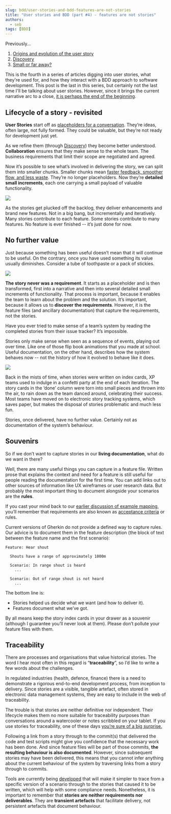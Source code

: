 ```yaml
---
slug: bdd/user-stories-and-bdd-features-are-not-stories
title: "User stories and BDD (part #4) - features are not stories"
authors:
  - seb
tags: [BDD]
---
```


Previously…

1. [Origins and evolution of the user story](/blog/bdd/user-stories-are-not-the-same-as-features/?utm_source=userstories4&utm_medium=blogpost&utm_campaign=User-stories-4-BP)
2. [Discovery](/blog/bdd/user-stories-and-bdd-\(part-2\)-discovery/?utm_source=userstories4&utm_medium=blogpost&utm_campaign=User-stories-4-BP)
3. [Small or far away?](/blog/bdd/user-stories-and-bdd-part-3/?utm_source=userstories4&utm_medium=blogpost&utm_campaign=User-stories-4-BP)

This is the fourth in a series of articles digging into user stories, what they're used for, and how they interact with a BDD approach to software development. This post is the last in this series, but certainly not the last time I'll be talking about user stories. However, since it brings the current narrative arc to a close, [it is perhaps the end of the beginning](https://www.youtube.com/watch?v=pdRH5wzCQQw).

<!-- truncate -->

## Lifecycle of a story - revisited

**User Stories** start off as [placeholders for a conversation](/blog/bdd/user-stories-are-not-the-same-as-features/?utm_source=userstories4&utm_medium=blogpost&utm_campaign=User-stories-4-BP). They’re ideas, often large, not fully formed. They could be valuable, but they’re not ready for development just yet. 

As we refine them (through [Discovery](/blog/bdd/user-stories-and-bdd-\(part-2\)-discovery/?utm_source=userstories4&utm_medium=blogpost&utm_campaign=User-stories-4-BP)) they become better understood. **Collaboration** ensures that they make sense to the whole team. The business requirements that limit their scope are negotiated and agreed.

Now it’s possible to see what’s involved in delivering the story, we can split them into smaller chunks. Smaller chunks mean [faster feedback, smoother flow, and less waste](/blog/bdd/user-stories-and-bdd-part-3/?utm_source=userstories4&utm_medium=blogpost&utm_campaign=User-stories-4-BP). They’re no longer placeholders. Now they’re **detailed small increments**, each one carrying a small payload of valuable functionality.

![](/img/blog/59bcd44a2f88e9742689a39081eead4ebcb92395f3f50775f3970acb35193a08.png)

As the stories get plucked off the backlog, they deliver enhancements and brand new features. Not in a big bang, but incrementally and iteratively. Many stories contribute to each feature. Some stories contribute to many features. No feature is ever finished -- it’s just done for now.

## No further value

Just because something has been useful doesn’t mean that it will continue to be useful. On the contrary, once you have used something its value usually diminishes. Consider a tube of toothpaste or a pack of stickies.

![](/img/blog/83e8a84f88d1e898ee4037be984be7e0334dafbf0514c27f3d1f37e3df016ae6.png)

**The story never was a requirement**. It starts as a placeholder and is then transformed, first into a narrative and then into several detailed small increments of functionality. That process is important, because it enables the team to learn about the problem and the solution. It’s important, because it allows us to **discover the requirements**. However, it is the feature files (and ancillary documentation) that capture the requirements, not the stories.

Have you ever tried to make sense of a team’s system by reading the completed stories from their issue tracker? It’s impossible.

Stories only make sense when seen as a sequence of events, playing out over time. Like one of those flip book animations that you made at school. Useful documentation, on the other hand, describes how the system behaves now -- not the history of how it evolved to behave like it does.

[![](/img/blog/451f30c674f84f14eecb898aa554be18d089d8b96519fa819cca4f8d76c03716.gif)](https://www.metmuseum.org/blogs/metkids/2018/animations)

Back in the mists of time, when stories were written on index cards, XP teams used to indulge in a confetti party at the end of each iteration. The story cards in the ‘done’ column were torn into small pieces and thrown into the air, to rain down as the team danced around, celebrating their success. Most teams have moved on to electronic story tracking systems, which saves paper, but makes the disposal of stories problematic and much less fun.

Stories, once delivered, have no further value. Certainly not as documentation of the system’s behaviour. 

## Souvenirs

So if we don’t want to capture stories in our **living documentation**, what do we want in there?

Well, there are many useful things you can capture in a feature file. Written prose that explains the context and need for a feature is still useful for people reading the documentation for the first time. You can add links out to other sources of information like UX wireframes or user research data. But probably the most important thing to document alongside your scenarios are the **rules**.

If you cast your mind back to our [earlier discussion of example mapping](/blog/bdd/user-stories-and-bdd-\(part-2\)-discovery/?utm_source=userstories4&utm_medium=blogpost&utm_campaign=User-stories-4-BP), you’ll remember that requirements are also known as [acceptance criteria](https://lizkeogh.com/2011/06/20/acceptance-criteria-vs-scenarios/) or rules. 

Current versions of Gherkin do not provide a defined way to capture rules. Our advice is to document them in the feature description (the block of text between the feature name and the first scenario):

```gherkin
Feature: Hear shout
  
  Shouts have a range of approximately 1000m
  
  Scenario: In range shout is heard
    ...

  Scenario: Out of range shout is not heard
    ...
```

The bottom line is:

-   Stories helped us decide what we want (and how to deliver it).
-   Features document what we’ve got. 

By all means keep the story index cards in your drawer as a souvenir (although I guarantee you’ll never look at them). Please don’t pollute your feature files with them.

## Traceability

There are processes and organisations that value historical stories. The word I hear most often in this regard is “**traceability**”, so I’d like to write a few words about the challenges. 

In regulated industries (health, defence, finance) there is a need to demonstrate a rigorous end-to-end development process, from inception to delivery. Since stories are a visible, tangible artefact, often stored in electronic data management systems, they are easy to include in the web of traceability.

The trouble is that stories are neither definitive nor independent. Their lifecycle makes them no more suitable for traceability purposes than conversations around a watercooler or notes scribbled on your tablet. If you use stories for traceability, one of these days [you’re sure of a big surprise.](https://link.springer.com/article/10.1007/s00766-018-0306-1)

Following a link from a story through to the commit(s) that delivered the code and test scripts might give you confidence that the necessary work has been done. And since feature files will be part of those commits, **the resulting behaviour is also documented**. However, since subsequent stories may have been delivered, this means that you cannot infer anything about the current behaviour of the system by traversing links from a story through to commits. 

Tools are currently being [developed](/tools/cucumber-for-jira/?utm_source=userstories4&utm_medium=blogpost&utm_campaign=User-stories-4-BP) that will make it simpler to trace from a specific version of a scenario through to the stories that caused it to be written, which will help with some compliance needs. Nonetheless, it is important to remember that **stories are neither requirements nor deliverables**. They are **transient artefacts** that facilitate delivery, not persistent artefacts that document behaviour.